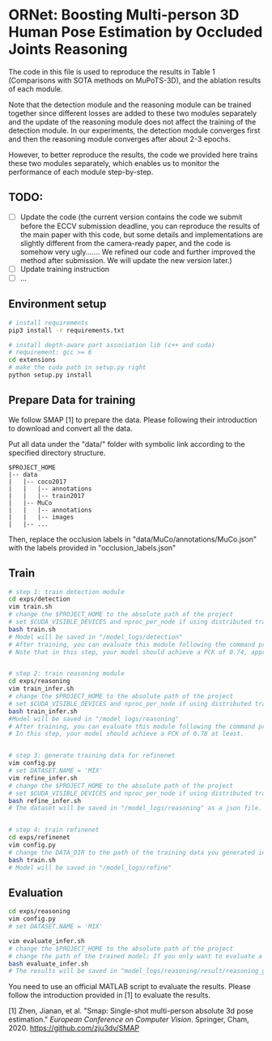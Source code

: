 # ORNet: Boosting Multi-person 3D Human Pose Estimation by Occluded Joints Reasoning
The code in this file is used to reproduce the results in Table 1 (Comparisons with SOTA methods on MuPoTS-3D), and the ablation results of each module.

Note that the detection module and the reasoning module can be trained together since different losses are added to these two modules separately and the update of the reasoning module does not affect the training of the detection module. In our experiments, the detection module converges first and then the reasoning module converges after about 2-3 epochs.

However, to better reproduce the results, the code we provided here trains these two modules separately, which enables us to monitor the performance of each module step-by-step.

## TODO:

- [ ] Update the code (the current version contains the code we submit before the ECCV submission deadline, you can reproduce the results of the main paper with this code, but some details and implementations are slightly different from the camera-ready paper, and the code is somehow very ugly....... We refined our code and further improved the method after submission. We will update the new version later.)
- [ ] Update training instruction
- [ ] ...

## Environment setup
```bash
# install requirements
pip3 install -r requirements.txt

# install depth-aware part association lib (c++ and cuda)
# requirement: gcc >= 6
cd extensions
# make the cuda path in setup.py right
python setup.py install
```

## Prepare Data for training  
We follow SMAP [1] to prepare the data. Please following their introduction to download and convert all the data.

Put all data under the "data/" folder with symbolic link according to the specified directory structure. 

```
$PROJECT_HOME
|-- data
|   |-- coco2017
|   |   |-- annotations
|   |   |-- train2017
|   |-- MuCo
|   |   |-- annotations
|   |   |-- images
|   |-- ...
```
Then, replace the occlusion labels in "data/MuCo/annotations/MuCo.json" with the labels provided in "occlusion_labels.json"

## Train

```bash
# step 1: train detection module
cd exps/detection
vim train.sh
# change the $PROJECT_HOME to the absolute path of the project
# set $CUDA_VISIBLE_DEVICES and nproc_per_node if using distributed training
bash train.sh
# Model will be saved in "/model_logs/detection" 
# After training, you can evaluate this module following the command provided in the Evaluation section.
# Note that in this step, your model should achieve a PCK of 0.74, approximately. Otherwise, check the occlusion label.


# step 2: train reasoning module
cd exps/reasoning
vim train_infer.sh
# change the $PROJECT_HOME to the absolute path of the project
# set $CUDA_VISIBLE_DEVICES and nproc_per_node if using distributed training
bash train_infer.sh
#Model will be saved in "/model_logs/reasoning" 
# After training, you can evaluate this module following the command provided in the Evaluation section.
# In this step, your model should achieve a PCK of 0.78 at least.


# step 3: generate training data for refinenet
vim config.py
# set DATASET.NAME = 'MIX'
vim refine_infer.sh
# change the $PROJECT_HOME to the absolute path of the project
# set $CUDA_VISIBLE_DEVICES and nproc_per_node if using distributed training
bash refine_infer.sh
# The dataset will be saved in "/model_logs/reasoning" as a json file.


# step 4: train refinenet
cd exps/refinenet
vim config.py
# change the DATA_DIR to the path of the training data you generated in step3
bash train.sh
# Model will be saved in "/model_logs/refine" 
```

## Evaluation

```bash
cd exps/reasoning
vim config.py
# set DATASET.NAME = 'MIX'

vim evaluate_infer.sh
# change the $PROJECT_HOME to the absolute path of the project
# change the path of the trained model; If you only want to evaluate a single model,(e.g. DET or Det+Reason) you can set other path NULL.
bash evaluate_infer.sh
# The results will be saved in "model_logs/reasoning/result/reasoning_generate_result_test_.json" 
```

You need to use an official MATLAB script to evaluate the results. Please follow the introduction provided in [1] to evaluate the results.

[1] Zhen, Jianan, et al. "Smap: Single-shot multi-person absolute 3d pose estimation." *European Conference on Computer Vision*. Springer, Cham, 2020. https://github.com/zju3dv/SMAP
